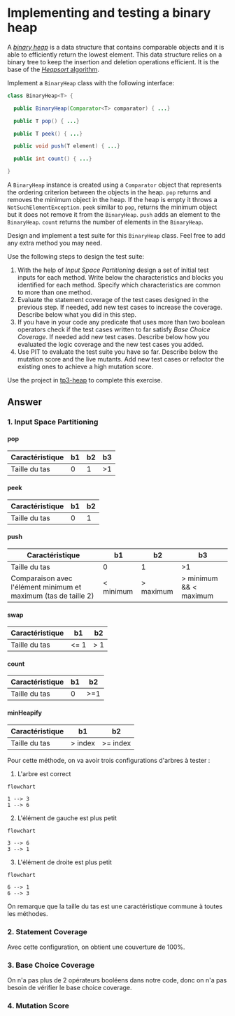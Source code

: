 # Implementing and testing a binary heap

A [*binary heap*](https://en.wikipedia.org/wiki/Binary_heap) is a data structure that contains comparable objects and it
is able to efficiently return the lowest element.
This data structure relies on a binary tree to keep the insertion and deletion operations efficient. It is the base of
the [*Heapsort* algorithm](https://en.wikipedia.org/wiki/Heapsort).

Implement a `BinaryHeap` class with the following interface:

```java
class BinaryHeap<T> {

  public BinaryHeap(Comparator<T> comparator) { ...}

  public T pop() { ...}

  public T peek() { ...}

  public void push(T element) { ...}

  public int count() { ...}

}
```

A `BinaryHeap` instance is created using a `Comparator` object that represents the ordering criterion between the
objects in the heap.
`pop` returns and removes the minimum object in the heap. If the heap is empty it throws a `NotSuchElementException`.
`peek` similar to `pop`, returns the minimum object but it does not remove it from the `BinaryHeap`.
`push` adds an element to the `BinaryHeap`.
`count` returns the number of elements in the `BinaryHeap`.

Design and implement a test suite for this `BinaryHeap` class.
Feel free to add any extra method you may need.

Use the following steps to design the test suite:

1. With the help of *Input Space Partitioning* design a set of initial test inputs for each method. Write below the
   characteristics and blocks you identified for each method. Specify which characteristics are common to more than one
   method.
2. Evaluate the statement coverage of the test cases designed in the previous step. If needed, add new test cases to
   increase the coverage. Describe below what you did in this step.
3. If you have in your code any predicate that uses more than two boolean operators check if the test cases written to
   far satisfy *Base Choice Coverage*. If needed add new test cases. Describe below how you evaluated the logic coverage
   and the new test cases you added.
4. Use PIT to evaluate the test suite you have so far. Describe below the mutation score and the live mutants. Add new
   test cases or refactor the existing ones to achieve a high mutation score.

Use the project in [tp3-heap](../code/tp3-heap) to complete this exercise.

## Answer

### 1. Input Space Partitioning

#### pop

| Caractéristique | b1  | b2  | b3  |
|-----------------|-----|-----|-----|
| Taille du tas   | 0   | 1   | \>1 |

#### peek

| Caractéristique | b1  | b2  |
|-----------------|-----|-----|
| Taille du tas   | 0   | 1   |

#### push

| Caractéristique                                                 | b1        | b2         | b3                      |
|-----------------------------------------------------------------|-----------|------------|-------------------------|
| Taille du tas                                                   | 0         | 1          | \>1                     |
| Comparaison avec l'élément minimum et maximum (tas de taille 2) | < minimum | \> maximum | \> minimum && < maximum |

#### swap

| Caractéristique | b1   | b2   |
|-----------------|------|------|
| Taille du tas   | <= 1 | \> 1 |


#### count

| Caractéristique | b1  | b2   |
|-----------------|-----|------|
| Taille du tas   | 0   | \>=1 |


#### minHeapify

| Caractéristique | b1       | b2        |
|-----------------|----------|-----------|
| Taille du tas   | \> index | \>= index |


Pour cette méthode, on va avoir trois configurations d'arbres à tester :
1. L'arbre est correct
```mermaid
flowchart

1 --> 3
1 --> 6
```
2. L'élément de gauche est plus petit
```mermaid
flowchart

3 --> 6
3 --> 1
```

3. L'élément de droite est plus petit
```mermaid
flowchart

6 --> 1
6 --> 3
```

On remarque que la taille du tas est une caractéristique commune à toutes les méthodes.

### 2. Statement Coverage

Avec cette configuration, on obtient une couverture de 100%.

### 3. Base Choice Coverage

On n'a pas plus de 2 opérateurs booléens dans notre code, donc on n'a pas besoin de vérifier le base choice coverage.

### 4. Mutation Score
